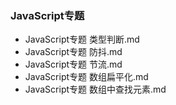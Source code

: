 ### JavaScript专题
- JavaScript专题 类型判断.md
- JavaScript专题 防抖.md
- JavaScript专题 节流.md
- JavaScript专题 数组扁平化.md
- JavaScript专题 数组中查找元素.md
